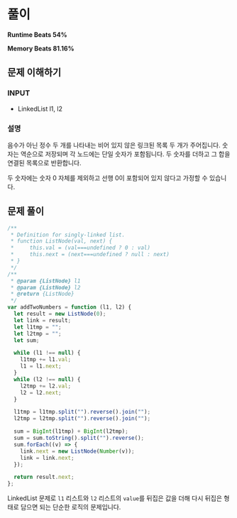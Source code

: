 # 풀이

**Runtime Beats 54%**  


**Memory Beats 81.16%**  



## 문제 이해하기

### INPUT

- LinkedList l1, l2


### 설명

음수가 아닌 정수 두 개를 나타내는 비어 있지 않은 링크된 목록 두 개가 주어집니다. 숫자는 역순으로 저장되며 각 노드에는 단일 숫자가 포함됩니다. 두 숫자를 더하고 그 합을 연결된 목록으로 반환합니다.

두 숫자에는 숫자 0 자체를 제외하고 선행 0이 포함되어 있지 않다고 가정할 수 있습니다.


## 문제 풀이
~~~javascript
/**
 * Definition for singly-linked list.
 * function ListNode(val, next) {
 *     this.val = (val===undefined ? 0 : val)
 *     this.next = (next===undefined ? null : next)
 * }
 */
/**
 * @param {ListNode} l1
 * @param {ListNode} l2
 * @return {ListNode}
 */
var addTwoNumbers = function (l1, l2) {
  let result = new ListNode(0);
  let link = result;
  let l1tmp = "";
  let l2tmp = "";
  let sum;

  while (l1 !== null) {
    l1tmp += l1.val;
    l1 = l1.next;
  }
  while (l2 !== null) {
    l2tmp += l2.val;
    l2 = l2.next;
  }

  l1tmp = l1tmp.split("").reverse().join("");
  l2tmp = l2tmp.split("").reverse().join("");

  sum = BigInt(l1tmp) + BigInt(l2tmp);
  sum = sum.toString().split("").reverse();
  sum.forEach((v) => {
    link.next = new ListNode(Number(v));
    link = link.next;
  });

  return result.next;
};

~~~

LinkedList 문제로 `l1` 리스트와 `l2` 리스트의 `value`를 뒤집은 값을 더해 다시 뒤집은 형태로 담으면 되는 단순한 로직의 문제입니다.